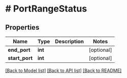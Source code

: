 # # PortRangeStatus

## Properties

Name | Type | Description | Notes
------------ | ------------- | ------------- | -------------
**end_port** | **int** |  | [optional]
**start_port** | **int** |  | [optional]

[[Back to Model list]](../../README.md#models) [[Back to API list]](../../README.md#endpoints) [[Back to README]](../../README.md)
